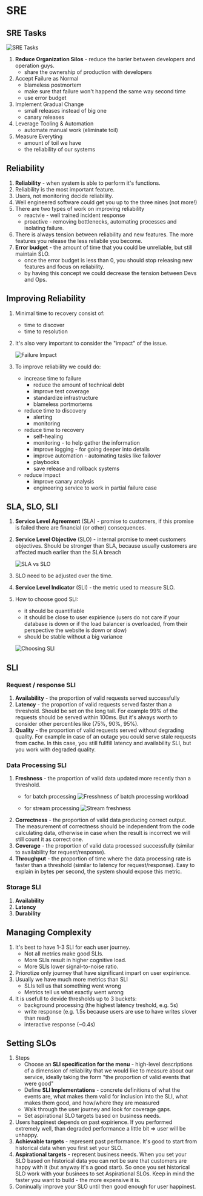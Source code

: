 # SRE

## SRE Tasks
![SRE Tasks](./img/sre-tasks.png)

1. **Reduce Organization Silos** - reduce the barier between developers and operation guys.
    * share the ownership of production with developers
1. Accept Failure as Normal
    * blameless postmortem
    * make sure that failure won't happend the same way second time
    * use error budget
1. Implement Gradual Change
    * small releases instead of big one
    * canary releases
1. Leverage Tooling & Automation
    * automate manual work (eliminate toil)
1. Measure Everyting
    * amount of toil we have
    * the reliability of our systems

## Reliability
1. **Reliability** - when system is able to perform it's functions.
1. Reliability is the most important feature.
1. Users, not monitoring decide reliability.
1. Well engineered software could get you up to the three nines (not more!)
1. There are two types of work on improving reliability
    * reactvie - well trained incident response
    * proactive - removing bottlenecks, automating processes and isolating failure.
1. There is always tension between reliability and new features. The more features you release the less reliabile you become.
1. **Error budget** - the amount of time that you could be unreliable, but still maintain SLO.
    * once the error budget is less than 0, you should stop releasing new features and focus on reliability.
    * by having this concept we could decrease the tension between Devs and Ops.

## Improving Reliability
1. Minimal time to recovery consist of:
    * time to discover
    * time to resolution
1. It's also very important to consider the "impact" of the issue.

    ![Failure Impact](./img/failure-impact.png)

1. To improve reliability we could do:
    * increase time to failure
        * reduce the amount of technical debt
        * improve test coverage
        * standardize infrastructure
        * blameless portmortems
    * reduce time to discovery
        * alerting
        * monitoring
    * reduce time to recovery
        * self-healing
        * monitoring - to help gather the information
        * improve logging - for going deeper into details
        * improve automation - automating tasks like failover
        * playbooks
        * save release and rollback systems
    * reduce impact
        * improve canary analysis
        * engineering service to work in partial failure case

## SLA, SLO, SLI
1. **Service Level Agreement** (SLA) - promise to customers, if this promise is failed there are financial (or other) consequences.
1. **Service Level Objective** (SLO) - internal promise to meet customers objectives. Should be stronger than SLA, because usually customers are affected much earlier than the SLA breach

    ![SLA vs SLO](./img/slo-sla.png)

1. SLO need to be adjusted over the time.
1. **Service Level Indicator** (SLI) - the metric used to measure SLO.
1. How to choose good SLI:
    * it should be quantifiable
    * it should be close to user expirience (users do not care if your database is down or if the load balancer is overloaded, from their perspective the website is down or slow)
    * should be stable without a big variance

    ![Choosing SLI](./img/choosing-sli.png)

## SLI
### Request / response SLI
1. **Availability** - the proportion of valid requests served successfully
1. **Latency** - the proportion of valid requests served faster than a threshold. Should be set on the long tail. For example 99% of the requests should be served within 100ms. But it's always worth to consider other percentiles like (75%, 90%, 95%).
1. **Quality** - the proportion of valid requests served without degrading quality. For example in case of an outage you could serve stale requests from cache. In this case, you still fullfill latency and availability SLI, but you work with degraded quality.

### Data Processing SLI
1. **Freshness** - the proportion of valid data updated more recently than a threshold.
    * for batch processing
        ![Fresshness of batch processing workload](./img/batch-freshness.png)

    * for stream processing
        ![Stream freshness](./img/stream-freshness.png)
1. **Correctness** - the proportion of valid data producing correct output. The measurement of correctness should be independent from the code calculating data, otherwise in case when the result is incorrect we will still count it as correct one.
1. **Coverage** - the proportion of valid data processed successfully (similar to availability for request/response).
1. **Throughput** - the proportion of time where the data processing rate is faster than a threshold (similar to latency for request/response). Easy to explain in bytes per second, the system should expose this metric.

### Storage SLI
1. **Availability**
1. **Latency**
1. **Durability**


## Managing Complexity
1. It's best to have 1-3 SLI for each user journey.
    * Not all metrics make good SLIs.
    * More SLIs result in higher cognitive load.
    * More SLIs lower signal-to-noise ratio.
1. Priorotize only journey that have significant impart on user expirience.
1. Usually we have much more metrics than SLI
    * SLIs tell us that something went wrong
    * Metrics tell us what exactly went wrong
1. It is usefull to devide thresholds up to 3 buckets:
    * background processing (the highest latency treshold, e.g. 5s)
    * write response (e.g. 1.5s because users are use to have writes slover than read)
    * interactive response (~0.4s)

## Setting SLOs
1. Steps
    * Choose an **SLI specification for the menu** - high-level descriptions of a dimension of reliability that we would like to measure about our service, ideally taking the form "the proportion of valid events that were good"
    * Define **SLI Implementations** - concrete definitions of what the events are, what makes them valid for inclusion into the SLI, what makes them good, and how/where they are measured
    * Walk through the user journey and look for coverage gaps.
    * Set aspirational SLO targets based on business needs.
1. Users happinest depends on past expirience. If you performed extremely well, than degraded performance a little bit => user will be unhappy.
1. **Achievable targets** - represent past performance. It's good to start from historical data when you first set your SLO.
1. **Aspirational targets** - represent business needs. When you set your SLO based on historical data you can not be sure that customers are happy with it (but anyway it's a good start). So once you set historical SLO work with your businees to set Aspirational SLOs. Keep in mind the faster you want to build - the more expensive it is.
1. Coninually improve your SLO until then good enough for user happinest.
